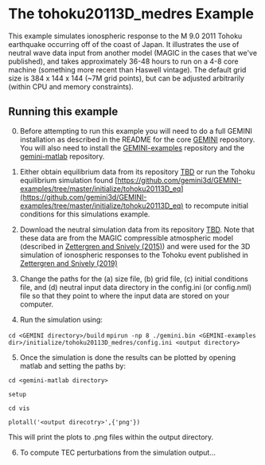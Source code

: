 # The tohoku20113D\_medres Example

This example simulates ionospheric response to the M 9.0 2011 Tohoku earthquake occurring off of the coast of Japan.  It illustrates the use of neutral wave data input from another model (MAGIC in the cases that we've published), and takes approximately 36-48 hours to run on a 4-8 core machine (something more recent than Haswell vintage).  The default grid size is 384 x 144 x 144 (~7M grid points), but can be adjusted arbitrarily (within CPU and memory constraints).  

## Running this example

0)  Before attempting to run this example you will need to do a full GEMINI installation as described in the README for the core [GEMINI](https://github.com/gemini3d/GEMINI) repository.  You will also need to install the [GEMINI-examples](https://github.com/gemini3d/GEMINI-examples) repository and the [gemini-matlab](https://github.com/gemini3d/gemini-matlab) repository.  

1)  Either obtain equilibrium data from its repository [TBD]() or run the Tohoku equilibrium simulation found [https://github.com/gemini3d/GEMINI-examples/tree/master/initialize/tohoku20113D_eq](https://github.com/gemini3d/GEMINI-examples/tree/master/initialize/tohoku20113D_eq) to recompute initial conditions for this simulations example.  

2)  Download the neutral simulation data from its repository [TBD]().  Note that these data are from the MAGIC compressible atmospheric model (described in [Zettergren and Snively (2015)](https://agupubs.onlinelibrary.wiley.com/doi/full/10.1002/2015JA021116)) and were used for the 3D simulation of ionospheric responses to the Tohoku event published in [Zettergren and Snively (2019)](https://agupubs.onlinelibrary.wiley.com/doi/full/10.1029/2018GL081569?casa_token=g2l3MOiyg4YAAAAA%3AUygvgBFrbj0ffiFzZuEhogWuAODDE3HH3RohpCDy5BvflfBqK_58jjy1kTe8EsAup9OxZBYNr34OpM5t)

3)  Change the paths for the (a) size file, (b) grid file, (c) initial conditions file, and (d) neutral input data directory in the config.ini (or config.nml) file so that they point to where the input data are stored on your computer.  

4)  Run the simulation using:

``` cd <GEMINI directory>/build ```
``` mpirun -np 8 ./gemini.bin <GEMINI-examples dir>/initialize/tohoku20113D_medres/config.ini <output directory> ```

5)  Once the simulation is done the results can be plotted by opening matlab and setting the paths by:

``` cd <gemini-matlab directory> ```

``` setup ```

``` cd vis ```

``` plotall('<output direcotry>',{'png'}) ```

This will print the plots to .png files within the output directory.  

6)  To compute TEC perturbations from the simulation output...


